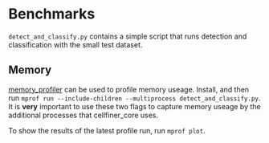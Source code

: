 # Benchmarks
`detect_and_classify.py` contains a simple script that runs
detection and classification with the small test dataset.

## Memory
[memory_profiler](https://github.com/pythonprofilers/memory_profiler)
can be used to profile memory useage. Install, and then run
`mprof run --include-children --multiprocess detect_and_classify.py`. It is **very**
important to use these two flags to capture memory useage by the additional
processes that cellfiner_core uses.

To show the results of the latest profile run, run `mprof plot`.
